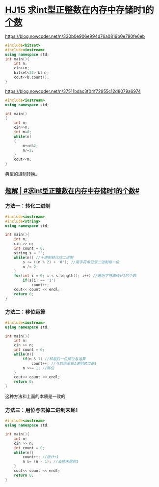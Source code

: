 # [**HJ15** **求int型正整数在内存中存储时1的个数**](https://www.nowcoder.com/practice/440f16e490a0404786865e99c6ad91c9?tpId=37&tqId=21238&rp=1&ru=/ta/huawei&qru=/ta/huawei&difficulty=&judgeStatus=&tags=/question-ranking)

https://blog.nowcoder.net/n/330b0e906e994d76a0819b0e790fe6eb

```c++
#include<bitset>
#include<iostream>
using namespace std;
int main(){
    int n;
    cin>>n;
    bitset<32> b(n);
    cout<<b.count();
}
```

https://blog.nowcoder.net/n/37511bdac3f04f72955c12d8079a6974

```c++
#include<iostream>
using namespace std;

int main()
{
    int n;
    cin>>n;
    int m=0;
    while(n)
    {
        m+=n%2;
        n/=2;
    }
    cout<<m;
}
```

典型的进制转换。

## [题解 | #求int型正整数在内存中存储时1的个数#](https://blog.nowcoder.net/n/e38081edb19f4cd9a676b7df92037377)

### 方法一：转化二进制

```c++
#include<iostream>
#include<string>
using namespace std;

int main(){
    int n;
    cin >> n;
    int count = 0;
    string s = "";
    while(n){ //十进制转化成二进制
        s += ((n % 2) + '0'); //用字符串记录二进制每一位
        n /= 2;
    }
    for(int i = 0; i < s.length(); i++) //遍历字符串统计1的个数
        if(s[i] == '1')
            count++;
    cout<< count << endl;
    return 0;
}

```

### 方法二：移位运算

```c++
#include<iostream>
using namespace std;

int main(){
    int n;
    cin >> n;
    int count = 0;
    while(n){
        if(n & 1) //和最后一位按位与运算
            count++; //与的结果是1说明这位是1
        n >>= 1; //移位
    }
    cout<< count << endl;
    return 0;
}

```

这种方法和上面的本质是一致的

### 方法三：用位与去掉二进制末尾1

```c++
#include<iostream>
using namespace std;

int main(){
    int n;
    cin >> n;
    int count = 0;
    while(n){
        count++; //统计+1
        n &= (n - 1); //去掉末尾的1
    }
    cout<< count << endl;
    return 0;
}

```

